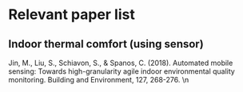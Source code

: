 # Relevant paper list

## Indoor thermal comfort (using sensor)
Jin, M., Liu, S., Schiavon, S., & Spanos, C. (2018). Automated mobile sensing: Towards high-granularity agile indoor environmental quality monitoring. Building and Environment, 127, 268-276. \n
